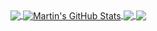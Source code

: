 <a href="https://github.com/Michael-Aguirre-Merchan">
  <img align="center" src="https://github-readme-stats.vercel.app/api/top-langs/?username=Michael-Aguirre-Merchan&hide=java,html,tex&title_color=ffffff&text_color=c9cacc&icon_color=2bbc8a&bg_color=1d1f21&langs_count=3" />
</a>
<a href="https://github.com/Michael-Aguirre-Merchan">
  <img align="center" src="https://github-readme-stats.vercel.app/api?username=Michael-Aguirre-Merchan&show_icons=true&line_height=27&count_private=true&title_color=ffffff&text_color=c9cacc&icon_color=2bbc8a&bg_color=1d1f21" alt="Martin's GitHub Stats" />
</a>

<a href="https://github.com/Michael-Aguirre-Merchan/CVt">
  <img align="center" src="https://github-readme-stats.vercel.app/api/pin/?username=Michael-Aguirre-Merchan&repo=CV&title_color=ffffff&text_color=c9cacc&icon_color=2bbc8a&bg_color=1d1f21" />
</a>


<a href="https://github.com/Michael-Aguirre-Merchan/CV">
  <img align="center" src="https://github-readme-stats.vercel.app/api/pin/?username=Michael-Aguirre-Merchan&repo=CV&title_color=ffffff&text_color=c9cacc&icon_color=2bbc8a&bg_color=1d1f21" />
</a>  
